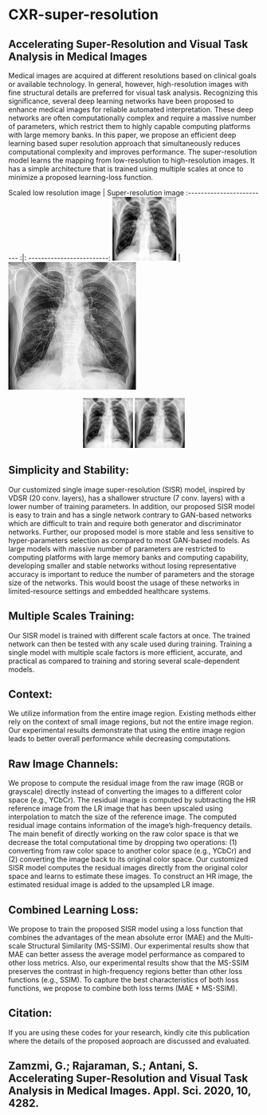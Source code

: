 # CXR-super-resolution
## Accelerating Super-Resolution and Visual Task Analysis in Medical Images

Medical images are acquired at different resolutions based on clinical goals or available technology. In general, however, high-resolution images with fine structural details are preferred for visual task analysis. Recognizing this significance, several deep learning networks have been proposed to enhance medical images for reliable automated interpretation. These deep networks are often computationally complex and require a massive number of parameters, which restrict them to highly capable computing platforms with large memory banks. In this paper, we propose an efficient deep learning based super resolution approach that simultaneously reduces computational complexity and improves performance. The super-resolution model learns the mapping from low-resolution to high-resolution images. It has a simple architecture that is trained using multiple scales at once to minimize a proposed learning-loss function. 

Scaled low resolution image    |  Super-resolution image
:-------------------------    :|:    -------------------------:
![Alt-Text](scaled_LR_image1.png)  |  ![Alt-Text](predicted_img.png)


<p align="middle">
  <img src="/scaled_LR_image1.png" width="100" />
  <img src="/predicted_img.png" width="100" />
</p>

## Simplicity and Stability:

Our customized single image super-resolution (SISR) model, inspired by VDSR (20 conv. layers), has a shallower structure (7 conv. layers) with a lower number of training parameters. In addition, our proposed SISR model is easy to train and has a single network contrary to GAN-based networks which are difficult to train and require both generator and discriminator networks. Further, our proposed model is more stable and less sensitive to hyper-parameters selection as compared to most GAN-based models. As large models with massive number of parameters are restricted to computing platforms with large memory banks and computing capability, developing smaller and stable networks without losing representative accuracy is important to reduce the number of parameters and the storage size of the networks. This would boost the usage of these networks in limited-resource settings and embedded healthcare systems.

## Multiple Scales Training: 

Our SISR model is trained with different scale factors at once. The trained network can then be tested with any scale used during training. Training a single model with multiple scale factors is more efficient, accurate, and practical as compared to training and storing several scale-dependent models.

## Context: 

We utilize information from the entire image region. Existing methods either rely on the context of small image regions, but not the entire image region. Our experimental results demonstrate that using the entire image region leads to better overall performance while decreasing computations.

## Raw Image Channels: 

We propose to compute the residual image from the raw image (RGB or grayscale) directly instead of converting the images to a different color space (e.g., YCbCr). The residual image is computed by subtracting the HR reference image from the LR image that has been upscaled using interpolation to match the size of the reference image. The computed residual image contains information of the image’s high-frequency details. The main benefit of directly working on the raw color space is that we decrease the total computational time by dropping two operations: (1) converting from raw color space to another color space (e.g., YCbCr) and (2) converting the image back to its original color space. Our customized SISR model computes the residual images directly from the original color space and learns to estimate these images. To construct an HR image, the estimated residual image is added to the upsampled LR image.

## Combined Learning Loss: 

We propose to train the proposed SISR model using a loss function that combines the advantages of the mean absolute error (MAE) and the Multi-scale Structural Similarity (MS-SSIM). Our experimental results show that MAE can better assess the average model performance as compared to other loss metrics. Also, our experimental results show that
the MS-SSIM preserves the contrast in high-frequency regions better than other loss functions (e.g., SSIM). To capture the best characteristics of both loss functions, we propose to combine both loss terms (MAE + MS-SSIM).


## Citation: 

If you are using these codes for your research, kindly cite this publication where the details of the proposed aoproach are discussed and evaluated. 

## Zamzmi, G.; Rajaraman, S.; Antani, S. Accelerating Super-Resolution and Visual Task Analysis in Medical Images. Appl. Sci. 2020, 10, 4282.
